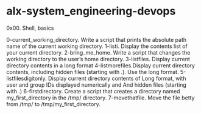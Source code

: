 # alx-system_engineering-devops
0x00. Shell, basics

0-current_working_directory. Write a script that prints the absolute path name of the current working directory.
1-listi. Display the contents list of your current directory.
2-bring_me_home. Write a script that changes the working directory to the user’s home directory.
3-listfiles. Display current directory contents in a long format
4-listmorefiles.Display current directory contents, including hidden files (starting with .). Use the long format.
5-listfilesdigitonly. Display current directory contents of Long format, with user and group IDs displayed numerically and And hidden files (starting with .)
6-firstdirectory. Create a script that creates a directory named my_first_directory in the /tmp/ directory.
7-movethatfile. Move the file betty from /tmp/ to /tmp/my_first_directory.
